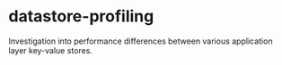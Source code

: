 # datastore-profiling
Investigation into performance differences between various application layer key-value stores.
